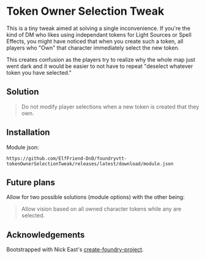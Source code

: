 # Token Owner Selection Tweak

This is a tiny tweak aimed at solving a single inconvenience. If you're the kind of DM who likes using independant tokens for Light Sources or Spell Effects, you might have noticed that when you create such a token, all players who "Own" that character immediately select the new token.

This creates confusion as the players try to realize why the whole map just went dark and it would be easier to not have to repeat "deselect whatever token you have selected."

## Solution

> Do not modify player selections when a new token is created that they own.

## Installation

Module json: 

```
https://github.com/ElfFriend-DnD/foundryvtt-tokenOwnerSelectionTweak/releases/latest/download/module.json
```

## Future plans
Allow for two possible solutions (module options) with the other being:
> Allow vision based on all owned character tokens while any are selected.

## Acknowledgements

Bootstrapped with Nick East's [create-foundry-project](https://gitlab.com/foundry-projects/foundry-pc/create-foundry-project).